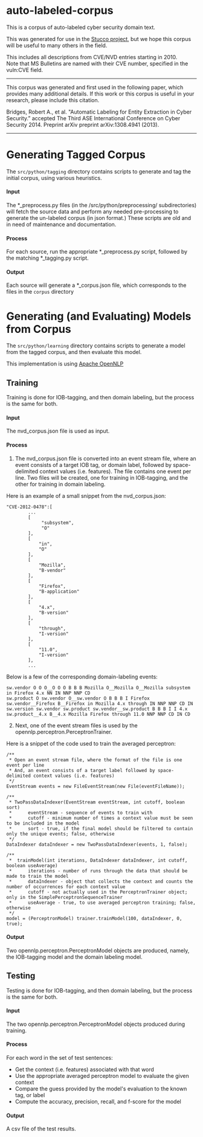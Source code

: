 auto-labeled-corpus
===================

This is a corpus of auto-labeled cyber security domain text.

This was generated for use in the [Stucco project,](http://stucco.github.io/) but we hope this corpus will be useful to many others in the field.

This includes all descriptions from CVE/NVD entries starting in 2010.  
Note that MS Bulletins are named with their CVE number, specified in the vuln:CVE field.

****

This corpus was generated and first used in the following paper, which provides many additional details.  If this work or this corpus is useful in your research, please include this citation.

Bridges, Robert A., et al. "Automatic Labeling for Entity Extraction in Cyber Security.” accepted The Third ASE International Conference on  Cyber Security 2014. Preprint arXiv preprint arXiv:1308.4941 (2013).

****



# Generating Tagged Corpus

The `src/python/tagging` directory contains scripts to generate and tag the initial corpus, using various heuristics.

#### Input
The *_preprocess.py files (in the /src/python/preprocessing/ subdirectories) will fetch the source data and perform any needed pre-processing to generate the un-labeled corpus (in json format.)  These scripts are old and in need of maintenance and documentation.

#### Process
For each source, run the appropriate *_preprocess.py script, followed by the matching *_tagging.py script.

#### Output
Each source will generate a *_corpus.json file, which corresponds to the files in the `corpus` directory




# Generating (and Evaluating) Models from Corpus

The `src/python/learning` directory contains scripts to generate a model from the tagged corpus, and then evaluate this model.

This implementation is using [Apache OpenNLP](https://opennlp.apache.org)

## Training
Training is done for IOB-tagging, and then domain labeling, but the process is the same for both.

#### Input
The nvd_corpus.json file is used as input.

#### Process

1) The nvd_corpus.json file is converted into an event stream file, where an event consists of a target IOB tag, or domain label, followed by space-delimited context values (i.e. features). The file contains one event per line. Two files will be created, one for training in IOB-tagging, and the other for training in domain labeling.

Here is an example of a small snippet from the nvd_corpus.json:

	"CVE-2012-0478":[
            ...
            [
                 "subsystem",
                 "O"
            ],
            [
                "in",
                "O"
            ],
            [
                "Mozilla",
                "B-vendor"
            ],
            [
                "Firefox",
                "B-application"
            ],
            [
                "4.x",
                "B-version"
            ],
            [
                "through",
                "I-version"
            ],
            [
                "11.0",
                "I-version"
            ],
            ...


Below is a few of the corresponding domain-labeling events:

	sw.vendor O O O__O O O B B B Mozilla O__Mozilla O__Mozilla subsystem in Firefox 4.x NN IN NNP NNP CD
	sw.product O sw.vendor O__sw.vendor O B B B I Firefox sw.vendor__Firefox B__Firefox in Mozilla 4.x through IN NNP NNP CD IN
	sw.version sw.vendor sw.product sw.vendor__sw.product B B B I I 4.x sw.product__4.x B__4.x Mozilla Firefox through 11.0 NNP NNP CD IN CD

2) Next, one of the event stream files is used by the opennlp.perceptron.PerceptronTrainer.

Here is a snippet of the code used to train the averaged perceptron:

	/**
	 * Open an event stream file, where the format of the file is one event per line
	 * And, an event consists of a target label followed by space-delimited context values (i.e. features)
	 */
	EventStream events = new FileEventStream(new File(eventFileName));

	/**
	 * TwoPassDataIndexer(EventStream eventStream, int cutoff, boolean sort)
	 *		eventStream - sequence of events to train with
	 *		cutoff - minimum number of times a context value must be seen to be included in the model
	 *		sort - true, if the final model should be filtered to contain only the unique events; false, otherwise
	 */
	DataIndexer dataIndexer = new TwoPassDataIndexer(events, 1, false);

	/**
	 *  trainModel(int iterations, DataIndexer dataIndexer, int cutoff, boolean useAverage)
	 *  	iterations - number of runs through the data that should be made to train the model
	 *  	dataIndexer - object that collects the context and counts the number of occurrences for each context value
	 *  	cutoff - not actually used in the PerceptronTrainer object; only in the SimplePerceptronSequenceTrainer
	 *  	useAverage - true, to use averaged perceptron training; false, otherwise
	 */
	model = (PerceptronModel) trainer.trainModel(100, dataIndexer, 0, true);


#### Output
Two opennlp.perceptron.PerceptronModel objects are produced, namely, the IOB-tagging model and the domain labeling model.

## Testing
Testing is done for IOB-tagging, and then domain labeling, but the process is the same for both.

#### Input
The two opennlp.perceptron.PerceptronModel objects produced during training.

#### Process
For each word in the set of test sentences:

* Get the context (i.e. features) associated with that word
* Use the appropriate averaged perceptron model to evaluate the given context
* Compare the guess provided by the model's evaluation to the known tag, or label
* Compute the accuracy, precision, recall, and f-score for the model

#### Output
A csv file of the test results.
